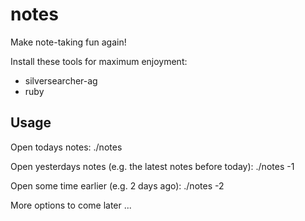 # notes

Make note-taking fun again!

Install these tools for maximum enjoyment:

* silversearcher-ag
* ruby

## Usage

Open todays notes:
    ./notes

Open yesterdays notes (e.g. the latest notes before today):
    ./notes -1

Open some time earlier (e.g. 2 days ago):
    ./notes -2

More options to come later ...
